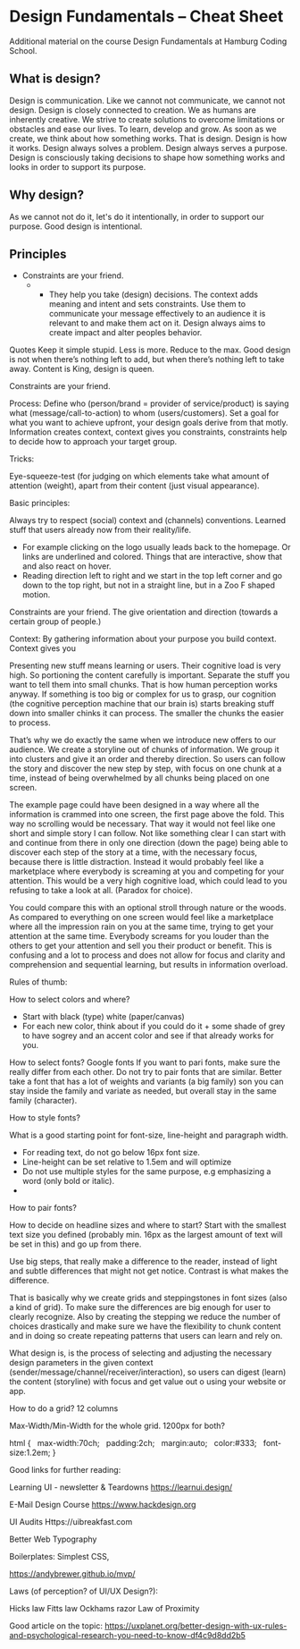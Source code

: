 # Design Fundamentals – Cheat Sheet
Additional material on the course Design Fundamentals at Hamburg Coding School.

## What is design?
Design is communication. Like we cannot not communicate, we cannot not design. Design is closely connected to creation. We as humans are inherently creative. We strive to create solutions to overcome limitations or obstacles and ease our lives. To learn, develop and grow. As soon as we create, we think about how something works. That is design. Design is how it works. Design always solves a problem. Design always serves a purpose. Design is consciously taking decisions to shape how something works and looks in order to support its purpose.

## Why design?
As we cannot not do it, let's do it intentionally, in order to support our purpose. Good design is intentional.

## Principles
* Constraints are your friend. 
  * * They help you take (design) decisions. The context adds meaning and intent and sets constraints. Use them to communicate your message effectively to an audience it is relevant to and make them act on it. Design always aims to create impact and alter peoples behavior.

Quotes 
Keep it simple stupid.
Less is more.
Reduce to the max. 
Good design is not when there’s nothing left to add, but when there’s nothing left to take away. 
Content is King, design is queen.

Constraints are your friend.

Process:
Define who (person/brand = provider of service/product) is saying what (message/call-to-action) to whom (users/customers). Set a goal for what you want to achieve upfront, your design goals derive from that motly. Information creates context, context gives you constraints, constraints help to decide how to approach your target group.

Tricks:

Eye-squeeze-test (for judging on which elements take what amount of attention (weight), apart from their content (just visual appearance).


Basic principles:

Always try to respect (social) context and (channels) conventions. Learned stuff that users already now from their reality/life. 
- For example clicking on the logo usually leads back to the homepage. Or links are underlined and colored. Things that are interactive, show that and also react on hover.
- Reading direction left to right and we start in the top left corner and go down to the top right, but not in  a straight line, but in a Zoo F shaped motion.

Constraints are your friend. The give orientation and direction (towards a certain group of people.)

Context: By gathering information about your purpose you build context. Context gives you 

Presenting new stuff means learning or users.
Their cognitive load is very high.
So portioning the content carefully is important. 
Separate the stuff you want to tell them into small chunks. 
That is how human perception works anyway. If something is too big or complex for us to grasp, our cognition (the cognitive perception machine that our brain is) starts breaking stuff down into smaller chinks it can process. 
The smaller the chunks the easier to process.

That’s why we do exactly the same when we introduce new offers to our audience. We create a storyline out of chunks of information. We group it into clusters and give it an order and thereby direction. So users can follow the story and discover the new step by step, with focus on one chunk at a time, instead of being overwhelmed by all chunks being placed on one screen.

The example page could have been designed in a way where all the information is crammed into one screen, the first page above the fold. This way no scrolling would be necessary. 
That way it would not feel like one short and simple story I can follow. Not like something clear I can start with and continue from there in only one direction (down the page) being able to discover each step of the story at a time, with the necessary focus, because there is little distraction. Instead it would probably feel like a marketplace where everybody is screaming at you and competing for your attention. This would be a very high cognitive load, which could lead to you refusing to take a look at all. (Paradox for choice).

You could compare this with an optional stroll through nature or the woods. As compared to everything on one screen would feel like a marketplace where all the impression rain on you at the same time, trying to get your attention at the same time. Everybody screams for you louder than the others to get your attention and sell you their product or benefit. This is confusing and a lot to process and does not allow for focus and clarity and comprehension and sequential learning, but results in information overload. 


Rules of thumb:

How to select colors and where?
- Start with black (type) white (paper/canvas) 
- For each new color, think about if you could do it + some shade of grey to have sogrey and an accent color and see if that already works for you.

How to select fonts?
Google fonts
If you want to pari fonts, make sure the really differ from each other. Do not try to pair fonts that are similar. Better take a font that has a lot of weights and variants (a big family) son you can stay inside the family and variate as needed, but overall stay in the same family (character).

How to style fonts?

What is a good starting point for font-size, line-height and paragraph width.
- For reading text, do not go below 16px font size.
- Line-height can be set relative to 1.5em and will optimize
- Do not use multiple styles for the same purpose, e.g emphasizing a word (only bold or italic).
- 

How to pair fonts?

How to decide on headline sizes and where to start?
Start with the smallest text size you defined (probably min. 16px as the largest amount of text will be set in this) and go up from there.

Use big steps, that really make a difference to the reader, instead of light and subtle differences that might not get notice. Contrast is what makes the difference. 

That is basically why we create grids and steppingstones in font sizes (also a kind of grid). To make sure the differences are big enough for user to clearly recognize. Also by creating the stepping we reduce the number of choices drastically and make sure we have the flexibility to chunk content and in doing so create repeating patterns that users can learn and rely on.


What design is, is the process of selecting and adjusting the necessary design parameters in the given context (sender/message/channel/receiver/interaction), so users can digest (learn) the content (storyline) with focus and get value out o using your website or app.


How to do a grid?
12 columns

Max-Width/Min-Width for the whole grid.
1200px for both?


html {   max-width:70ch;   padding:2ch;   margin:auto;   color:#333;   font-size:1.2em; }



Good links for further reading:

Learning UI - newsletter & Teardowns
https://learnui.design/

E-Mail Design Course
https://www.hackdesign.org

UI Audits
Https://uibreakfast.com

Better Web Typography


Boilerplates: Simplest CSS, 

https://andybrewer.github.io/mvp/


Laws (of perception? of UI/UX Design?):

Hicks law
Fitts law
Ockhams razor
Law of Proximity 

Good article on the topic: https://uxplanet.org/better-design-with-ux-rules-and-psychological-research-you-need-to-know-df4c9d8dd2b5

